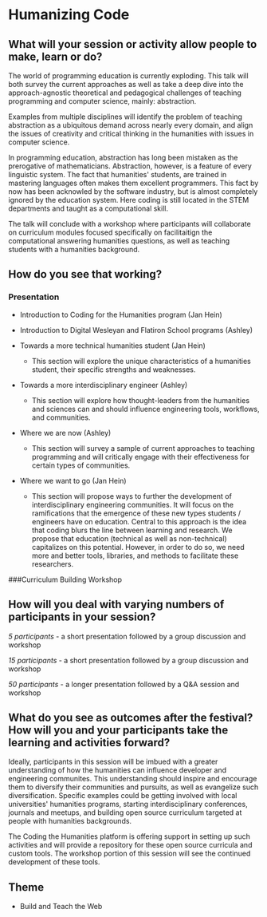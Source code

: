 Humanizing Code
===============

## What will your session or activity allow people to make, learn or do?

The world of programming education is currently exploding. 
This talk will both survey the current approaches as well 
as take a deep dive into the approach-agnostic theoretical 
and pedagogical challenges of teaching programming and computer 
science, mainly: abstraction. 

Examples from multiple disciplines will identify the problem of 
teaching abstraction as a ubiquitous demand across nearly every domain, 
and align the issues of creativity and critical thinking in the humanities 
with issues in computer science. 

In programming education, abstraction has long been mistaken as the prerogative 
of mathematicians. Abstraction, however, is a feature of every linguistic system. 
The fact that humanities' students, are trained in mastering languages often makes 
them excellent programmers. This fact by now has been acknowled by the software industry, 
but is almost completely ignored by the education system. Here coding is still 
located in the STEM departments and taught as a computational skill.

The talk will conclude with a workshop where participants will
collaborate on curriculum modules focused specifically on facilitaitign
the computational answering humanities questions, as well as teaching
students with a humanities background.

## How do you see that working?

### Presentation

+ Introduction to Coding for the Humanities program (Jan Hein)

+ Introduction to Digital Wesleyan and Flatiron School programs (Ashley)

+ Towards a more technical humanities student (Jan Hein)
  
  + This section will explore the unique characteristics of a humanities
    student, their specific strengths and weaknesses.

+ Towards a more interdisciplinary engineer (Ashley)

  +  This section will explore how thought-leaders from the humanities and
     sciences can and should influence engineering tools, workflows, and
     communities.
  
  
+ Where we are now (Ashley)

  + This section will survey a sample of current approaches to teaching
    programming and will critically engage with their effectiveness for
    certain types of communities.

+ Where we want to go (Jan Hein)

  + This section will propose ways to further the development of
    interdisciplinary engineering communities. It will focus on the
    ramifications that the emergence of these new types students / engineers
    have on education. Central to this approach is the idea that coding
    blurs the line between learning and research. We propose that education
    (technical as well as non-technical) capitalizes on this potential.
    However, in order to do so, we need more and better tools, libraries,
    and methods to facilitate these researchers.

###Curriculum Building Workshop

## How will you deal with varying numbers of participants in your session?

*5 participants* - a short presentation followed by a group discussion and workshop 

*15 participants* - a short presentation followed by a group discussion and workshop

*50 participants* - a longer presentation followed by a Q&A session and workshop

## What do you see as outcomes after the festival? How will you and your  participants take the learning and activities forward?

Ideally, participants in this session will be imbued with a greater
understanding of how the humanities can influence developer and
engineering communites. This understanding should inspire and encourage
them to diversify their communities and pursuits, as well as evangelize
such diversification. Specific examples could be getting involved with
local universities' humanities programs, starting interdisciplinary
conferences, journals and meetups, and building open source curriculum
targeted at people with humanities backgrounds.

The Coding the Humanities platform is offering support in setting up
such activities and will provide a repository for these open source
curricula and custom tools. The workshop portion of this session will
see the continued development of these tools.


## Theme

+ Build and Teach the Web
